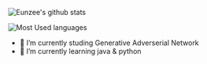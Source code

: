 
![Eunzee's github stats](https://github-readme-stats.vercel.app/api?username=eunjijeon11&show_icons=true&custom_title=Eunzee's+github+states)

![Most Used languages](https://github-readme-stats.vercel.app/api/top-langs/?username=eunjijeon11&layout=compact)

- 🔭 I’m currently studing Generative Adverserial Network
- 🌱 I’m currently learning java & python

